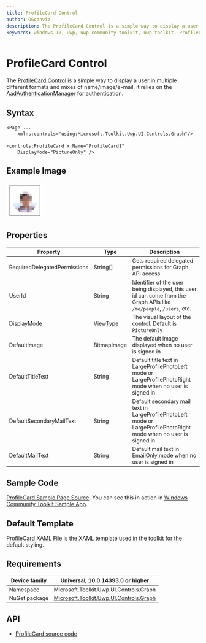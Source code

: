 ```yaml
---
title: ProfileCard Control
author: OGcanviz
description: The ProfileCard Control is a simple way to display a user in multiple different formats and mixes of name/image/e-mail.
keywords: windows 10, uwp, uwp community toolkit, uwp toolkit, ProfileCard Control
---
```


# ProfileCard Control

The [ProfileCard Control](https://docs.microsoft.com/dotnet/api/microsoft.toolkit.uwp.ui.controls.graph.profilecard) is a simple way to display a user in multiple different formats and mixes of name/image/e-mail, it relies on the [AadAuthenticationManager](../../docs/graph/AadAuthenticationManager.md) for authentication.

## Syntax

```xaml
<Page ...
    xmlns:controls="using:Microsoft.Toolkit.Uwp.UI.Controls.Graph"/>

<controls:ProfileCard x:Name="ProfileCard1"
	DisplayMode="PictureOnly" />
```

## Example Image

![ProfileCard animation](../resources/images/Graph/ProfileCard.png)

## Properties

| Property | Type | Description |
| -- | -- | -- |
| RequiredDelegatedPermissions | String[] | Gets required delegated permissions for Graph API access |
| UserId | String | Identifier of the user being displayed, this user id can come from the Graph APIs like `/me/people`, `/users`, etc. |
| DisplayMode | [ViewType](../../Microsoft.Toolkit.Uwp.UI.Controls/Graph/ProfileCard/ViewType.cs) | The visual layout of the control. Default is `PictureOnly` |
| DefaultImage | BitmapImage | The default image displayed when no user is signed in |
| DefaultTitleText | String | Default title text in LargeProfilePhotoLeft mode or LargeProfilePhotoRight mode when no user is signed in |
| DefaultSecondaryMailText | String | Default secondary mail text in LargeProfilePhotoLeft mode or LargeProfilePhotoRight mode when no user is signed in |
| DefaultMailText | String | Default mail text in EmailOnly mode when no user is signed in |

## Sample Code

[ProfileCard Sample Page Source](../../Microsoft.Toolkit.Uwp.SampleApp/SamplePages/ProfileCard). You can see this in action in [Windows Community Toolkit Sample App](https://www.microsoft.com/store/apps/9NBLGGH4TLCQ).

## Default Template 

[ProfileCard XAML File](../../Microsoft.Toolkit.Uwp.UI.Controls/Graph/ProfileCard/ProfileCard.xaml) is the XAML template used in the toolkit for the default styling.

## Requirements

| Device family | Universal, 10.0.14393.0 or higher |
| -- | -- |
| Namespace | Microsoft.Toolkit.Uwp.UI.Controls.Graph |
| NuGet package | [Microsoft.Toolkit.Uwp.UI.Controls.Graph](https://www.nuget.org/packages/Microsoft.Toolkit.Uwp.UI.Controls/) |

## API

* [ProfileCard source code](../../Microsoft.Toolkit.Uwp.UI.Controls/Graph/ProfileCard)
